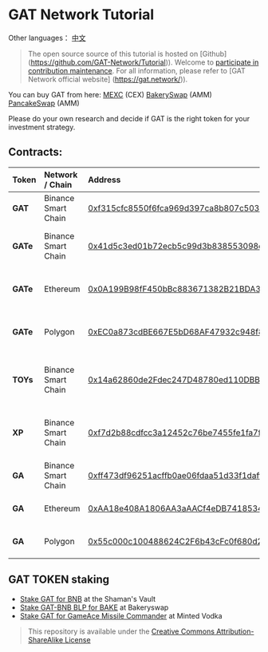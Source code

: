 # GAT Network **Tutorial**

Other languages： [中文](README_CN.md)

> The open source source of this tutorial is hosted on [Github] (https://github.com/GAT-Network/Tutorial)). Welcome to [participate in contribution maintenance](doc/contribute.md).
> For all information, please refer to [GAT Network official website] (https://gat.network/)).



You can buy GAT from here:
[MEXC](https://www.mexc.com/exchange/GAT_USDT) (CEX)
[BakerySwap](https://www.bakeryswap.org/#/swap?outputCurrency=0xf315cfc8550f6fca969d397ca8b807c5033fa122) (AMM)
[PancakeSwap](https://pancakeswap.finance/swap?outputCurrency=0xf315cfc8550f6fca969d397ca8b807c5033fa122) (AMM)

Please do your own research and decide if GAT is the right token for your investment strategy.

## Contracts:

| Token | Network / Chain | Address | Description |
| :-- | :-- | :-- | :-- |
| **GAT** | Binance Smart Chain | [0xf315cfc8550f6fca969d397ca8b807c5033fa122](https://bscscan.com/token/0xf315cfc8550f6fca969d397ca8b807c5033fa122) | Legacy coin of GAT Network |
| **GATe** | Binance Smart Chain | [0x41d5c3ed01b72ecb5c99d3b838553098ecda9ef9](https://bscscan.com/token/0x41d5c3ed01b72ecb5c99d3b838553098ecda9ef9) | “extended” cross\-chain GAT coin |
| **GATe** | Ethereum | [0x0A199B98fF450bBc883671382B21BDA3FA44b4Ae](https://etherscan.io/token/0x0A199B98fF450bBc883671382B21BDA3FA44b4Ae) | “extended” cross\-chain GAT coin |
| **GATe** | Polygon | [0xEC0a873cdBE667E5bD68AF47932c948f872032d6](https://polygonscan.com/token/0xEC0a873cdBE667E5bD68AF47932c948f872032d6) | “extended” cross\-chain GAT coin |
| **TOYs** | Binance Smart Chain | [0x14a62860de2Fdec247D48780ed110DBB794545d8](https://bscscan.com/token/0x14a62860de2Fdec247D48780ed110DBB794545d8) | GAT Network NFTs for playing & collecting |
| **XP** | Binance Smart Chain | [0xf7d2b88cdfcc3a12452c76be7455fe1fa7f48852](https://bscscan.com/token/0xf7d2b88cdfcc3a12452c76be7455fe1fa7f48852) | Experience Points (currently Arena only), coin |
| **GA** | Binance Smart Chain | [0xff473df96251acffb0ae06fdaa51d33f1dafff7c](https://bscscan.com/token/0xff473df96251acffb0ae06fdaa51d33f1dafff7c) | GameAce NFT Cartridges |
| **GA** | Ethereum | [0xAA18e408A1806AA3aAACf4eDB7418534D612D1f0](https://etherscan.io/token/0xAA18e408A1806AA3aAACf4eDB7418534D612D1f0) | GameAce NFT Cartridges |
| **GA** | Polygon | [0x55c000c100488624C2F6b43cFc0f680d2657933b](https://polygonscan.com/token/0x55c000c100488624C2F6b43cFc0f680d2657933b) | GameAce NFT Cartridges |

## GAT TOKEN staking

- [Stake GAT for BNB](https://alchemytoys.com/shamans-vault) at the Shaman's Vault
- [Stake GAT-BNB BLP for BAKE](https://www.bakeryswap.org/#/bakery/BAKE/GAT-BNB%20BLP) at Bakeryswap
- [Stake GAT for GameAce Missile Commander](https://minted.vodka/cocktails) at Minted Vodka

> This repository is available under the [Creative Commons Attribution-ShareAlike License](https://creativecommons.org/licenses/by-sa/3.0/)
